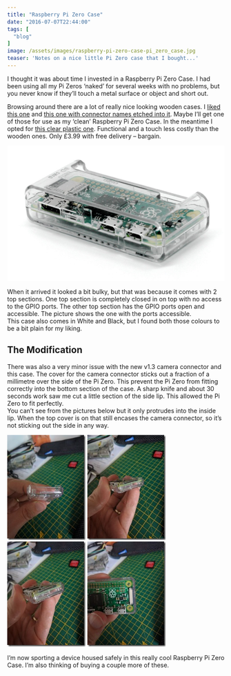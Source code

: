 ```yaml
---
title: "Raspberry Pi Zero Case"
date: "2016-07-07T22:44:00"
tags: [
  "blog"
]
image: /assets/images/raspberry-pi-zero-case-pi_zero_case.jpg
teaser: 'Notes on a nice little Pi Zero case that I bought...'
---
```

I thought it was about time I invested in a Raspberry Pi Zero Case. I had been using all my Pi Zeros ‘naked’ for several weeks with no problems, but you never know if they’ll touch a metal surface or object and short out.

Browsing around there are a lot of really nice looking wooden cases. I [liked this one](http://amzn.to/29nc3oR) and [this one with connector names etched into it](http://amzn.to/29rVowb). Maybe I’ll get one of those for use as my ‘clean’ Raspberry Pi Zero Case. In the meantime I opted for [this clear plastic one](http://amzn.to/29odvDG). Functional and a touch less costly than the wooden ones. Only £3.99 with free delivery – bargain.

[![pi_zero_case](/assets/images/raspberry-pi-zero-case-pi_zero_case.jpg "pi_zero_case")](http://amzn.to/29ndgMD)

When it arrived it looked a bit bulky, but that was because it comes with 2 top sections. One top section is completely closed in on top with no access to the GPIO ports. The other top section has the GPIO ports open and accessible. The picture shows the one with the ports accessible.  
This case also comes in White and Black, but I found both those colours to be a bit plain for my liking.

The Modification
----------------

There was also a very minor issue with the new v1.3 camera connector and this case. The cover for the camera connector sticks out a fraction of a millimetre over the side of the Pi Zero. This prevent the Pi Zero from fitting correctly into the bottom section of the case. A sharp knife and about 30 seconds work saw me cut a little section of the side lip. This allowed the Pi Zero to fit perfectly.  
You can’t see from the pictures below but it only protrudes into the inside lip. When the top cover is on that still encases the camera connector, so it’s not sticking out the side in any way.

![IMG_20160707_104516](/assets/images/raspberry-pi-zero-case-IMG_20160707_104516_thumb.jpg)
![IMG_20160707_104557](/assets/images/raspberry-pi-zero-case-IMG_20160707_104557_thumb.jpg)
![IMG_20160707_104608](/assets/images/raspberry-pi-zero-case-IMG_20160707_104608_thumb.jpg)
![IMG_20160707_104624](/assets/images/raspberry-pi-zero-case-IMG_20160707_104624_thumb.jpg)

I’m now sporting a device housed safely in this really cool Raspberry Pi Zero Case. I’m also thinking of buying a couple more of these.
